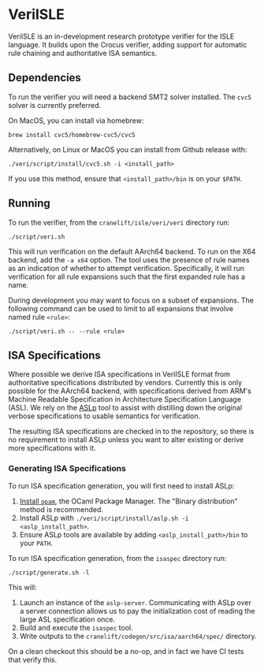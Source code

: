 # VeriISLE

VeriISLE is an in-development research prototype verifier for the ISLE language.
It builds upon the Crocus verifier, adding support for automatic rule chaining
and authoritative ISA semantics.

## Dependencies

To run the verifier you will need a backend SMT2 solver installed. The `cvc5`
solver is currently preferred.

On MacOS, you can install via homebrew:

```
brew install cvc5/homebrew-cvc5/cvc5
```

Alternatively, on Linux or MacOS you can install from Github release with:

```
./veri/script/install/cvc5.sh -i <install_path>
```

If you use this method, ensure that `<install_path>/bin` is on your `$PATH`.

## Running

To run the verifier, from the `cranelift/isle/veri/veri` directory run:

```
./script/veri.sh
```

This will run verification on the default AArch64 backend. To run on the X64
backend, add the `-a x64` option.  The tool uses the presence of rule names as
an indication of whether to attempt verification.  Specifically, it will run
verification for all rule expansions such that the first expanded rule has a
name.

During development you may want to focus on a subset of expansions. The
following command can be used to limit to all expansions that involve named rule
`<rule>`:

```
./script/veri.sh -- --rule <rule>
```

## ISA Specifications

Where possible we derive ISA specifications in VeriISLE format from
authoritative specifications distributed by vendors. Currently this is only
possible for the AArch64 backend, with specifications derived from ARM's Machine
Readable Specification in Architecture Specification Language (ASL). We rely on
the [ASLp](https://github.com/UQ-PAC/aslp) tool to assist with distilling down
the original verbose specifications to usable semantics for verification.

The resulting ISA specifications are checked in to the repository, so there is
no requirement to install ASLp unless you want to alter existing or derive more
specifications with it.

### Generating ISA Specifications

To run ISA specification generation, you will first need to install ASLp:

1.  [Install `opam`](https://opam.ocaml.org/doc/Install.html), the OCaml Package
    Manager. The "Binary distribution" method is recommended.
2.  Install ASLp with `./veri/script/install/aslp.sh -i <aslp_install_path>`.
3.  Ensure ASLp tools are available by adding `<aslp_install_path>/bin` to your
    `PATH`.

To run ISA specification generation, from the `isaspec` directory run:

```
./script/generate.sh -l
```

This will:

1.  Launch an instance of the `aslp-server`. Communicating with ASLp over a
    server connection allows us to pay the initialization cost of reading the
    large ASL specification once.
2.  Build and execute the `isaspec` tool.
3.  Write outputs to the `cranelift/codegen/src/isa/aarch64/spec/` directory.

On a clean checkout this should be a no-op, and in fact we have CI tests that
verify this.
